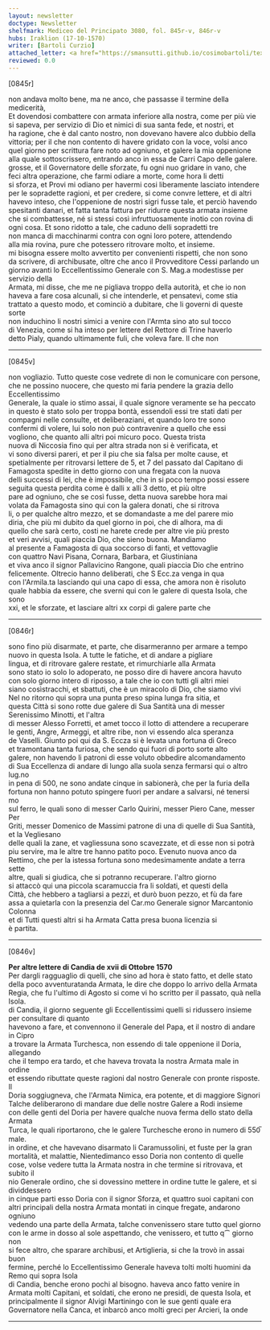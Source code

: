 ```yaml
---
layout: newsletter
doctype: Newsletter
shelfmark: Mediceo del Principato 3080, fol. 845r-v, 846r-v
hubs: Iraklion (17-10-1570)
writer: [Bartoli Curzio]
attached_letter: <a href="https://smansutti.github.io/cosimobartoli/texts/TBD/">TBD</a>
reviewed: 0.0
---
```


[0845r]  
  
  
non andava molto bene, ma ne anco, che passasse il termine della medicerità,  
Et dovendosi combattere con armata inferiore alla nostra, come per più vie  
si sapeva, per servizio di Dio et nimici di sua santa fede, et nostri, et  
ha ragione, che è dal canto nostro, non dovevano havere alco dubbio della  
vittoria; per il che non contento di havere gridato con la voce, volsi anco  
quel giorno per scrittura fare noto ad ogniuno, et galere la mia oppenione  
alla quale sottoscrissero, entrando anco in essa de Carri Capo delle galere.  
grosse, et il Governatore delle sforzate, fu ogni nuo gridare in vano, che  
feci altra operazione, che farmi odiare a morte, come hora li detti  
si sforza, et Provi mi odiano per havermi cosi liberamente lasciato intendere  
per le sopradette ragioni, et per credere, si come convre lettere, et di altri  
havevo inteso, che l'oppenione de nostri sigri fusse tale, et perciò havendo  
spesitanti danari, et fatta tanta fattura per ridurre questa armata insieme  
che si combattesse, né si stessi così infruttuosamente inotio con rovina di  
ogni cosa. Et sono ridotto a tale, che caduno delli sopradetti tre  
non manca di macchinarmi contra con ogni loro potere, attendendo  
alla mia rovina, pure che potessero ritrovare molto, et insieme.  
mi bisogna essere molto avvertito per convenienti rispetti, che non sono  
da scrivere, di archibusate, oltre che anco il Provveditore Cessi parlando un  
giorno avanti lo Eccellentissimo Generale con S. Mag.a modestisse per servizio della  
Armata, mi disse, che me ne pigliava troppo della autorità, et che io non  
haveva a fare cosa alcunali, si che intenderle, et pensatevi, come stia  
trattato a questo modo, et cominciò a dubitare, che li governi di queste sorte  
non induchino li nostri simici a venire con l'Armta sino ato sul tocco  
di Venezia, come si ha inteso per lettere del Rettore di Trine haverlo  
detto Pialy, quando ultimamente fuli, che voleva fare. Il che non  
  
---  

[0845v]  
  
  
non vogliazio. Tutto queste cose vedrete di non le comunicare con persone,  
che ne possino nuocere, che questo mi faria pendere la grazia dello Eccellentissimo  
Generale, la quale io stimo assai, il quale signore veramente se ha peccato  
in questo è stato solo per troppa bontà, essendoli essi tre stati dati per  
compagni nelle consulte, et deliberaziani, et quando loro tre sono  
confermi di volere, lui solo non può contravenire a quello che essi  
vogliono, che quanto alli altri poi micuro poco. Questa trista  
nuova di Niccosia fino qui per altra strada non si è verificata, et  
vi sono diversi pareri, et per il piu che sia falsa per molte cause, et  
spetialmente per ritrovarsi lettere de 5, et 7 del passato dal Capitano di  
Famagosta spedite in detto giorno con una fregata con la nuova  
delli successi di lei, che è impossibile, che in si poco tempo possi essere  
seguita questa perdita come è dalli x alli 3 detto, et più oltre  
pare ad ogniuno, che se così fusse, detta nuova sarebbe hora mai  
volata da Famagosta sino qui con la galera donati, che si ritrova  
li, o per qualche altro mezzo, et se domandaste a me del parere mio  
diria, che più mi dubito da quel giorno in poi, che di alhora, ma di  
quello che sarà certo, costi ne harete crede per altre vie più presto  
et veri avvisi, quali piaccia Dio, che sieno buona. Mandiamo  
al presente a Famagosta di qua soccorso di fanti, et vettovaglie  
con quattro Navi Pisana, Cornara, Barbara, et Giustiniana  
et viva anco il signor Pallavicino Rangone, quali piaccia Dio che entrino  
felicemente. Oltrecio hanno deliberati, che S Ecc.za venga in qua  
con l'Armila.ta lasciando qui una capo di essa, che amora non è risoluto  
quale habbia da essere, che sverni qui con le galere di questa Isola, che sono  
xxi, et le sforzate, et lasciare altri xx corpi di galere parte che  
  
---  

[0846r]  
  
  
sono fino più disarmate, et parte, che disarmeranno per armare a tempo  
nuovo in questa Isola. A tutte le fatiche, et di andare a pigliare  
lingua, et di ritrovare galere restate, et rimurchiarle alla Armata  
sono stato io solo lo adoperato, ne posso dire di havere ancora havuto  
con solo giorno intero di riposso, a tale che io con tutti gli altri miei  
siano cosìstracchi, et sbattuti, che è un miracolo di Dio, che siamo vivi  
Nel no ritorno qui sopra una punta preso spina lunga fra sitia, et  
questa Città si sono rotte due galere di Sua Santità una di messer Serenissimo Minotti, et l'altra  
di messer Alesso Forretti, et amet tocco il lotto di attendere a recuperare  
le genti, Angre, Armeggi, et altre ribe, non vi essendo alca speranza  
de Vaselli. Giunto poi qui da S. Eccza si è levata una fortuna di Greco  
et tramontana tanta furiosa, che sendo qui fuori di porto sorte alto  
galere, non havendo li patroni di esse voluto obbedire alcomandamento  
di Sua Eccellenza di andare di lungo alla suola senza fermarsi qui o altro lug.no  
in pena di 500, ne sono andate cinque in sabionerà, che per la furia della  
fortuna non hanno potuto spingere fuori per andare a salvarsi, né tenersi  
mo  
sul ferro, le quali sono di messer Carlo Quirini, messer Piero Cane, messer Per  
Griti, messer Domenico de Massimi patrone di una di quelle di Sua Santità, et la Vegliesano  
delle quali la zane, et vagliessuna sono scavezzate, et di esse non si potrà  
piu servire, ma le altre tre hanno patito poco. Evenuto nuova anco da  
Rettimo, che per la istessa fortuna sono medesimamente andate a terra sette  
altre, quali si giudica, che si potranno recuperare. l'altro giorno  
si attaccò qui una piccola scaramuccia fra li soldati, et questi della  
Città, che hebbero a tagliarsi a pezzi, et durò buon pezzo, et fù da fare  
assa a quietarla con la presenzia del Car.mo Generale signor Marcantonio Colonna  
et di Tutti questi altri si ha Armata Catta presa buona licenzia si  
è partita.  
  
---  

[0846v]  
  
  
<strong>Per altre lettere di Candia de xvii di Ottobre 1570</strong>  
Per dargli ragguaglio di quelli, che sino ad hora è stato fatto, et delle stato  
della poco avventuratanda Armata, le dire che doppo lo arrivo della Armata  
Regia, che fu l'ultimo di Agosto si come vi ho scritto per il passato, quà nella Isola.  
di Candia, il giorno seguente gli Eccellentissimi quelli si ridussero insieme per consultare di quanto  
havevono a fare, et convennono il Generale del Papa, et il nostro di andare in Cipro  
a trovare la Armata Turchesca, non essendo di tale oppenione il Doria, allegando  
che il tempo era tardo, et che haveva trovata la nostra Armata male in ordine  
et essendo ributtate queste ragioni dal nostro Generale con pronte risposte. Il  
Doria soggiugneva, che l'Armata Nimica, era potente, et di maggiore Signori  
Talche deliberarono di mandare due delle nostre Galere a Rodi insieme  
con delle genti del Doria per havere qualche nuova ferma dello stato della Armata  
Turca, le quali riportarono, che le galere Turchesche erono in numero di 550̅ male.  
in ordine, et che havevano disarmato li Caramussolini, et fuste per la gran  
mortalità, et malattie, Nientedimanco esso Doria non contento di quelle  
cose, volse vedere tutta la Armata nostra in che termine si ritrovava, et subito il  
nio Generale ordino, che si dovessino mettere in ordine tutte le galere, et si dividdessero  
in cinque parti esso Doria con il signor Sforza, et quattro suoi capitani con  
altri principali della nostra Armata montati in cinque fregate, andarono ogniuno  
vedendo una parte della Armata, talche convenissero stare tutto quel giorno  
con le arme in dosso al sole aspettando, che venissero, et tutto q⁀ giorno non  
si fece altro, che sparare archibusi, et Artiglieria, si che la trovò in assai buon  
fermine, perché lo Eccellentissimo Generale haveva tolti molti huomini da Remo qui sopra Isola  
di Candia, benche erono pochi al bisogno. haveva anco fatto venire in  
Armata molti Capitani, et soldati, che erono ne presidi, de questa Isola, et  
principalmente il signor Alvigi Martiningo con le sue genti quale era  
Governatore nella Canca, et inbarcò anco molti greci per Arcieri, la onde  
  
---  

